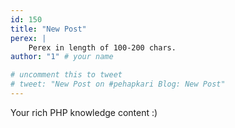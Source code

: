 ```yaml
---
id: 150
title: "New Post"
perex: |
    Perex in length of 100-200 chars.
author: "1" # your name

# uncomment this to tweet
# tweet: "New Post on #pehapkari Blog: New Post"
---
```


Your rich PHP knowledge content :)

